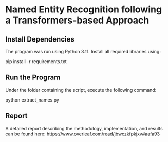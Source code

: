 # Named Entity Recognition following a Transformers-based Approach

## Install Dependencies

The program was run using Python 3.11. Install all required libraries using:

pip install -r requirements.txt

## Run the Program

Under the folder containing the script, execute the following command:

python extract_names.py

## Report

A detailed report describing the methodology, implementation, and results can be found here: https://www.overleaf.com/read/jbwczkfpkjxv#aafa93
